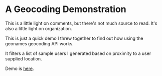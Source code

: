 # A Geocoding Demonstration

This is a little light on comments, but there's not much source to read.
It's also a little light on organization.

This is just a quick demo I threw together to find out how using the geonames geocoding API works.

It filters a list of sample users I generated based on proximity to a user supplied location.

Demo is [here](http://wevegotwebs.com/geocode/).